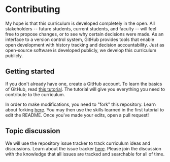 # Contributing

My hope is that this curriculum is developed completely in the open. All stakeholders -- future students, current students, and faculty -- will feel free to propose changes, or to see why certain decisions were made. As an interface to a version control system, GitHub provides tools that enable open development with history tracking and decision accountability. Just as open-source software is developed publicly, we develop this curriculum publicly.

## Getting started

If you don't already have one, create a GitHub account. To learn the basics of GitHub, read [this tutorial](https://guides.github.com/activities/hello-world/). The tutorial will give you everything you need to contribute to the curriculum.

In order to make modifications, you need to "fork" this repository. Learn about forking [here](https://guides.github.com/activities/forking/). You may then use the skills learned in the first tutorial to edit the README. Once you've made your edits, open a pull request!

## Topic discussion

We will use the repository issue tracker to track curriculum ideas and discussions. Learn about the issue tracker [here](https://guides.github.com/features/issues/). Please join the discussion with the knowledge that all issues are tracked and searchable for all of time.
